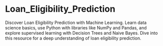 # Loan_Eligibility_Prediction
Discover Loan Eligibility Prediction with Machine Learning. Learn data science basics, use Python with libraries like NumPy and Pandas, and explore supervised learning with Decision Trees and Naive Bayes. Dive into this resource for a deep understanding of loan eligibility prediction.
